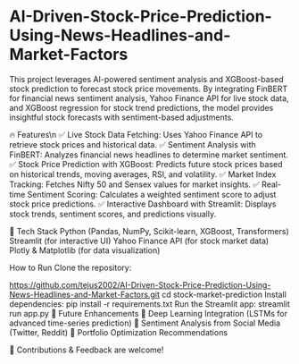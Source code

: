 # AI-Driven-Stock-Price-Prediction-Using-News-Headlines-and-Market-Factors
This project leverages AI-powered sentiment analysis and XGBoost-based stock prediction to forecast stock price movements. By integrating FinBERT for financial news sentiment analysis, Yahoo Finance API for live stock data, and XGBoost regression for stock trend predictions, the model provides insightful stock forecasts with sentiment-based adjustments.

🔥 Features\n
✅ Live Stock Data Fetching: Uses Yahoo Finance API to retrieve stock prices and historical data.
✅ Sentiment Analysis with FinBERT: Analyzes financial news headlines to determine market sentiment.
✅ Stock Price Prediction with XGBoost: Predicts future stock prices based on historical trends, moving averages, RSI, and volatility.
✅ Market Index Tracking: Fetches Nifty 50 and Sensex values for market insights.
✅ Real-time Sentiment Scoring: Calculates a weighted sentiment score to adjust stock price predictions.
✅ Interactive Dashboard with Streamlit: Displays stock trends, sentiment scores, and predictions visually.

🚀 Tech Stack
Python (Pandas, NumPy, Scikit-learn, XGBoost, Transformers)
Streamlit (for interactive UI)
Yahoo Finance API (for stock market data)
Plotly & Matplotlib (for data visualization)

How to Run
Clone the repository:

https://github.com/tejus2002/AI-Driven-Stock-Price-Prediction-Using-News-Headlines-and-Market-Factors.git
cd stock-market-prediction
Install dependencies:
pip install -r requirements.txt
Run the Streamlit app:
streamlit run app.py
📌 Future Enhancements
🔹 Deep Learning Integration (LSTMs for advanced time-series prediction)
🔹 Sentiment Analysis from Social Media (Twitter, Reddit)
🔹 Portfolio Optimization Recommendations

🚀 Contributions & Feedback are welcome!
